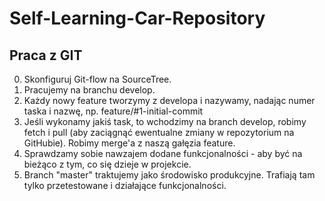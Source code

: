# Self-Learning-Car-Repository

## Praca z GIT
0. Skonfiguruj Git-flow na SourceTree.
1. Pracujemy na branchu develop.
2. Każdy nowy feature tworzymy z developa i nazywamy, nadając numer taska i nazwę, np. feature/#1-initial-commit
3. Jeśli wykonamy jakiś task, to wchodzimy na branch develop, robimy fetch i pull (aby zaciągnąć ewentualne zmiany w repozytorium na GitHubie). Robimy merge'a z naszą gałęzia feature.
4. Sprawdzamy sobie nawzajem dodane funkcjonalności - aby być na bieżąco z tym, co się dzieje w projekcie.
5. Branch "master" traktujemy jako środowisko produkcyjne. Trafiają tam tylko przetestowane i działające funkcjonalności.
